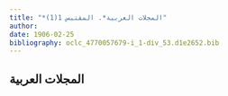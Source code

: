 ```yaml
---
title: "*المجلات العربية*. المقتبس 1(1)"
author: 
date: 1906-02-25
bibliography: oclc_4770057679-i_1-div_53.d1e2652.bib
---
```




##  المجلات العربية 

 